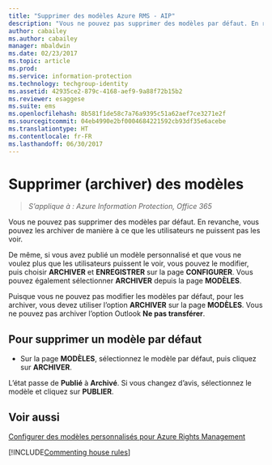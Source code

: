 ```yaml
---
title: "Supprimer des modèles Azure RMS - AIP"
description: "Vous ne pouvez pas supprimer des modèles par défaut. En revanche, vous pouvez les archiver de manière à ce que les utilisateurs ne puissent pas les voir."
author: cabailey
ms.author: cabailey
manager: mbaldwin
ms.date: 02/23/2017
ms.topic: article
ms.prod: 
ms.service: information-protection
ms.technology: techgroup-identity
ms.assetid: 42935ce2-879c-4168-aef9-9a88f72b15b2
ms.reviewer: esaggese
ms.suite: ems
ms.openlocfilehash: 8b581f1de58c7a76a9395c51a62aef7ce3271e2f
ms.sourcegitcommit: 04eb4990e2bf0004684221592cb93df35e6acebe
ms.translationtype: HT
ms.contentlocale: fr-FR
ms.lasthandoff: 06/30/2017
---
```

# <a name="remove-archive-templates"></a>Supprimer (archiver) des modèles

>*S’applique à : Azure Information Protection, Office 365*

Vous ne pouvez pas supprimer des modèles par défaut. En revanche, vous pouvez les archiver de manière à ce que les utilisateurs ne puissent pas les voir.

De même, si vous avez publié un modèle personnalisé et que vous ne voulez plus que les utilisateurs puissent le voir, vous pouvez le modifier, puis choisir **ARCHIVER** et **ENREGISTRER** sur la page **CONFIGURER**. Vous pouvez également sélectionner **ARCHIVER** depuis la page **MODÈLES**.

Puisque vous ne pouvez pas modifier les modèles par défaut, pour les archiver, vous devez utiliser l’option **ARCHIVER** sur la page **MODÈLES**. Vous ne pouvez pas archiver l’option Outlook **Ne pas transférer**.

## <a name="to-remove-a-default-template"></a>Pour supprimer un modèle par défaut

-   Sur la page **MODÈLES**, sélectionnez le modèle par défaut, puis cliquez sur **ARCHIVER**.

L’état passe de **Publié** à **Archivé**. Si vous changez d’avis, sélectionnez le modèle et cliquez sur **PUBLIER**.



## <a name="see-also"></a>Voir aussi
[Configurer des modèles personnalisés pour Azure Rights Management](configure-custom-templates.md)

[!INCLUDE[Commenting house rules](../includes/houserules.md)]